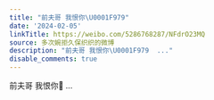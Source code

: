 ```yaml
---
title: "前夫哥 我恨你\U0001F979"
date: '2024-02-05'
linkTitle: https://weibo.com/5286768287/NFdrO23MQ
source: 多次婉拒久保织织的微博
description: "前夫哥 我恨你\U0001F979  ..."
disable_comments: true
---
```

前夫哥 我恨你🥹  ...